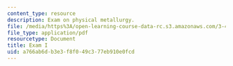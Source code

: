 ```yaml
---
content_type: resource
description: Exam on physical metallurgy.
file: /media/https%3A/open-learning-course-data-rc.s3.amazonaws.com/3-40j-physical-metallurgy-fall-2009/a766ab6db3e3f8f049c377eb910e0fcd_MIT3_40JF09_exam1.pdf
file_type: application/pdf
resourcetype: Document
title: Exam I
uid: a766ab6d-b3e3-f8f0-49c3-77eb910e0fcd
---
```

